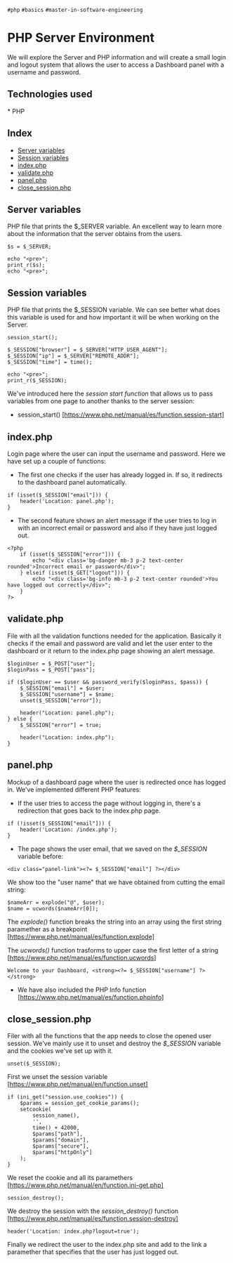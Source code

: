 `#php` `#basics` `#master-in-software-engineering`

# PHP Server Environment <!-- omit in toc -->

We will explore the Server and PHP information and will create a small login and logout system that allows the user to access a Dashboard panel with a username and password.

## Technologies used <!-- omit in toc -->

\* PHP

## Index <!-- omit in toc -->


- [Server variables](#server-variables)
- [Session variables](#session-variables)
- [index.php](#indexphp)
- [validate.php](#validatephp)
- [panel.php](#panelphp)
- [close_session.php](#close_sessionphp)


## Server variables

PHP file that prints the $_SERVER variable. An excellent way to learn more about the information that the server obtains from the users.

```
$s = $_SERVER;

echo "<pre>";
print_r($s);
echo "<pre>";
```

## Session variables

PHP file that prints the $_SESSION variable. We can see better what does this variable is used for and how important it will be when working on the Server.

```
session_start();

$_SESSION["browser"] = $_SERVER["HTTP_USER_AGENT"];
$_SESSION["ip"] = $_SERVER["REMOTE_ADDR"];
$_SESSION["time"] = time();

echo "<pre>";
print_r($_SESSION);
```

We've introduced here the *session start function* that allows us to pass variables from one page to another thanks to the server session:

* session_start() [https://www.php.net/manual/es/function.session-start]

## index.php

Login page where the user can input the username and password. Here we have set up a couple of functions:

* The first one checks if the user has already logged in. If so, it redirects to the dashboard panel automatically.

```
if (isset($_SESSION["email"])) {
    header('Location: panel.php');
}
```

* The second feature shows an alert message if the user tries to log in with an incorrect email or password and also if they have just logged out.

```
<?php
    if (isset($_SESSION["error"])) {
        echo "<div class='bg-danger mb-3 p-2 text-center rounded'>Incorrect email or password</div>";
    } elseif (isset($_GET["logout"])) {
        echo "<div class='bg-info mb-3 p-2 text-center rounded'>You have logged out correctly</div>";
    }
?>
```

## validate.php

File with all the validation functions needed for the application. Basically it checks if the email and password are valid and let the user enter to the dashboard or it return to the index.php page showing an alert message.

```
$loginUser = $_POST["user"];
$loginPass = $_POST["pass"];

if ($loginUser == $user && password_verify($loginPass, $pass)) {
    $_SESSION["email"] = $user;
    $_SESSION["username"] = $name;
    unset($_SESSION["error"]);

    header("Location: panel.php");
} else {
    $_SESSION["error"] = true;

    header("Location: index.php");
}
```

## panel.php

Mockup of a dashboard page where the user is redirected once has logged in. We've implemented different PHP features:

* If the user tries to access the page without logging in, there's a redirection that goes back to the index.php page.

```
if (!isset($_SESSION["email"])) {
    header('Location: /index.php');
}
```

* The page shows the user email, that we saved on the *$_SESSION* variable before:

```
<div class="panel-link"><?= $_SESSION["email"] ?></div>
```

We show too the "user name" that we have obtained from cutting the email string:

```
$nameArr = explode("@", $user);
$name = ucwords($nameArr[0]);
```
The *explode()* function breaks the string into an array using the first string paramether as a breakpoint [https://www.php.net/manual/es/function.explode] 

The *ucwords()* function trasforms to upper case the first letter of a string [https://www.php.net/manual/es/function.ucwords]

```
Welcome to your Dashboard, <strong><?= $_SESSION["username"] ?></strong>
```

* We have also included the PHP Info function [https://www.php.net/manual/es/function.phpinfo]

## close_session.php

Filer with all the functions that the app needs to close the opened user session. We've mainly use it to unset and destroy the *$_SESSION* variable and the cookies we've set up with it.

```
unset($_SESSION);
```

First we unset the session variable [https://www.php.net/manual/en/function.unset]

```
if (ini_get("session.use_cookies")) {
    $params = session_get_cookie_params();
    setcookie(
        session_name(),
        '',
        time() + 42000,
        $params["path"],
        $params["domain"],
        $params["secure"],
        $params["httpOnly"]
    );
}
```

We reset the cookie and all its paramethers [https://www.php.net/manual/en/function.ini-get.php]

```
session_destroy();
```

We destroy the session with the *session_destroy()* function [https://www.php.net/manual/es/function.session-destroy]

```
header('Location: index.php?logout=true');
```

Finally we redirect the user to the index.php site and add to the link a paramether that specifies that the user has just logged out.